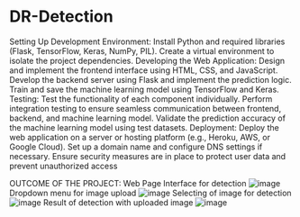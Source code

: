 # DR-Detection
Setting Up Development Environment: 
Install Python and required libraries (Flask, TensorFlow, Keras, NumPy, PIL).
Create a virtual environment to isolate the project dependencies.
Developing the Web Application:
Design and implement the frontend interface using HTML, CSS, and JavaScript. Develop the backend server using Flask and implement the prediction logic.
Train and save the machine learning model using TensorFlow and Keras.
Testing:
Test the functionality of each component individually. Perform integration testing to ensure seamless communication between frontend, backend, and machine learning model. Validate the prediction accuracy of the machine learning model using test datasets.
Deployment:
Deploy the web application on a server or hosting platform (e.g., Heroku, AWS, or Google Cloud).
Set up a domain name and configure DNS settings if necessary.
Ensure security measures are in place to protect user data and prevent unauthorized access

OUTCOME OF THE PROJECT: 
Web Page Interface for detection 
![image](https://github.com/user-attachments/assets/0f18fbdc-8c77-41a9-ab34-94855f9a4c4b)
Dropdown menu for image upload
![image](https://github.com/user-attachments/assets/fdfad6bf-9271-4211-a61a-87de2744696c)
Selecting of image for detection
![image](https://github.com/user-attachments/assets/6bd83965-7bc1-4908-b3c7-480641337b67)
Result of detection with uploaded image
![image](https://github.com/user-attachments/assets/6bacabb3-99fb-4483-a843-b07432bab941)
